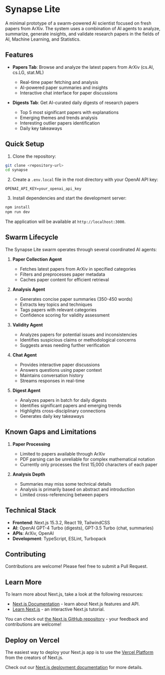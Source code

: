 # Synapse Lite

A minimal prototype of a swarm-powered AI scientist focused on fresh papers from ArXiv. The system uses a combination of AI agents to analyze, summarize, generate insights, and validate research papers in the fields of AI, Machine Learning, and Statistics.

## Features

- **Papers Tab**: Browse and analyze the latest papers from ArXiv (cs.AI, cs.LG, stat.ML)
  - Real-time paper fetching and analysis
  - AI-powered paper summaries and insights
  - Interactive chat interface for paper discussions
  
- **Digests Tab**: Get AI-curated daily digests of research papers
  - Top 5 most significant papers with explanations
  - Emerging themes and trends analysis
  - Interesting outlier papers identification
  - Daily key takeaways

## Quick Setup

1. Clone the repository:
```bash
git clone <repository-url>
cd synapse
```

2. Create a `.env.local` file in the root directory with your OpenAI API key:
```
OPENAI_API_KEY=your_openai_api_key
```

3. Install dependencies and start the development server:
```bash
npm install
npm run dev
```

The application will be available at `http://localhost:3000`.

## Swarm Lifecycle

The Synapse Lite swarm operates through several coordinated AI agents:

1. **Paper Collection Agent**
   - Fetches latest papers from ArXiv in specified categories
   - Filters and preprocesses paper metadata
   - Caches paper content for efficient retrieval

2. **Analysis Agent**
   - Generates concise paper summaries (350-450 words)
   - Extracts key topics and techniques
   - Tags papers with relevant categories
   - Confidence scoring for validity assessment

3. **Validity Agent**
   - Analyzes papers for potential issues and inconsistencies
   - Identifies suspicious claims or methodological concerns
   - Suggests areas needing further verification

4. **Chat Agent**
   - Provides interactive paper discussions
   - Answers questions using paper context
   - Maintains conversation history
   - Streams responses in real-time

5. **Digest Agent**
   - Analyzes papers in batch for daily digests
   - Identifies significant papers and emerging trends
   - Highlights cross-disciplinary connections
   - Generates daily key takeaways

## Known Gaps and Limitations

1. **Paper Processing**
   - Limited to papers available through ArXiv
   - PDF parsing can be unreliable for complex mathematical notation
   - Currently only processes the first 15,000 characters of each paper

2. **Analysis Depth**
   - Summaries may miss some technical details
   - Analysis is primarily based on abstract and introduction
   - Limited cross-referencing between papers

## Technical Stack

- **Frontend**: Next.js 15.3.2, React 19, TailwindCSS
- **AI**: OpenAI GPT-4 Turbo (digests), GPT-3.5 Turbo (chat, summaries)
- **APIs**: ArXiv, OpenAI
- **Development**: TypeScript, ESLint, Turbopack

## Contributing

Contributions are welcome! Please feel free to submit a Pull Request.


## Learn More

To learn more about Next.js, take a look at the following resources:

- [Next.js Documentation](https://nextjs.org/docs) - learn about Next.js features and API.
- [Learn Next.js](https://nextjs.org/learn) - an interactive Next.js tutorial.

You can check out [the Next.js GitHub repository](https://github.com/vercel/next.js) - your feedback and contributions are welcome!

## Deploy on Vercel

The easiest way to deploy your Next.js app is to use the [Vercel Platform](https://vercel.com/new?utm_medium=default-template&filter=next.js&utm_source=create-next-app&utm_campaign=create-next-app-readme) from the creators of Next.js.

Check out our [Next.js deployment documentation](https://nextjs.org/docs/app/building-your-application/deploying) for more details.
